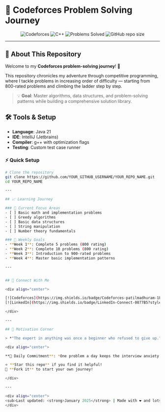 # 🚀 Codeforces Problem Solving Journey

<div align="center">

![Codeforces](https://img.shields.io/badge/Codeforces-1F8ACB?style=for-the-badge&logo=codeforces&logoColor=white)
![C++](https://img.shields.io/badge/C++17-00599C?style=for-the-badge&logo=c%2B%2B&logoColor=white)
![Problems Solved](https://img.shields.io/badge/Problems%20Solved-1-success?style=for-the-badge)
![GitHub repo size](https://img.shields.io/github/repo-size/patilmadhuram/Codeforces?style=for-the-badge)

</div>

---

## 🎯 About This Repository

Welcome to my **Codeforces problem-solving journey**! 🌟

This repository chronicles my adventure through competitive programming, where I tackle problems in increasing order of difficulty — starting from 800-rated problems and climbing the ladder step by step.

> 💡 **Goal**: Master algorithms, data structures, and problem-solving patterns while building a comprehensive solution library.



## 🛠️ Tools & Setup

- **Language**: Java 21
- **IDE**: IntelliJ (Jetbrains)
- **Compiler**: g++ with optimization flags
- **Testing**: Custom test case runner

### ⚡ Quick Setup
```bash
# Clone the repository
git clone https://github.com/YOUR_GITHUB_USERNAME/YOUR_REPO_NAME.git
cd YOUR_REPO_NAME

---

## 📈 Learning Journey

### 🎯 Current Focus Areas
- [ ] Basic math and implementation problems
- [ ] Greedy algorithms
- [ ] Basic data structures
- [ ] String manipulation
- [ ] Number theory fundamentals

### 📅 Weekly Goals
- **Week 1**: Complete 5 problems (800 rating)
- **Week 2**: Complete 10 problems (800 rating)
- **Week 3**: Introduction to 900-rated problems
- **Week 4**: Master basic implementation patterns

---


## 🤝 Connect With Me

<div align="center">

[![Codeforces](https://img.shields.io/badge/Codeforces-patilmadhuram-1F8ACB?style=for-the-badge&logo=codeforces)](https://codeforces.com/profile/patilmadhuram)
[![LinkedIn](https://img.shields.io/badge/LinkedIn-Connect-0077B5?style=for-the-badge&logo=linkedin)](https://linkedin.com/in/madhurampatil)

</div>

---

## 💭 Motivation Corner

> *"The expert in anything was once a beginner who refused to give up."*

<div align="center">

**🎯 Daily Commitment**: *One problem a day keeps the interview anxiety away!*

⭐ **Star this repo** if you find it helpful!  
🍴 **Fork it** to start your own journey!

</div>

---

<div align="center">
<sub>Last updated: <strong>January 2025</strong> | Made with ❤️ and lots of ☕</sub>
</div>
